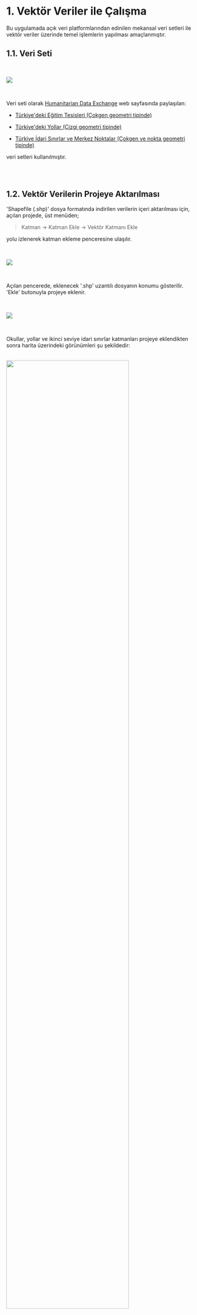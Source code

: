 # 1. Vektör Veriler ile Çalışma 

Bu uygulamada açık veri platformlarından edinilen mekansal veri setleri ile vektör veriler üzerinde temel işlemlerin yapılması amaçlanmıştır.


## 1.1. Veri Seti

<br>

![](./img/01.PNG)

<br>

Veri seti olarak [Humanitarian Data Exchange](https://data.humdata.org/) web sayfasında paylaşılan:

- [Türkiye'deki Eğitim Tesisleri (Çokgen geometri tipinde)](https://data.humdata.org/dataset/hotosm_tur_education_facilities)

- [Türkiye'deki Yollar (Çizgi geometri tipinde)](https://data.humdata.org/dataset/roads-in-turkey)
- [Türkiye İdari Sınırlar ve Merkez Noktalar (Çokgen ve nokta geometri tipinde)](https://data.humdata.org/dataset/turkey-administrative-boundaries-levels-0-1-2)

veri setleri kullanılmıştır.


<br>
<br>


## 1.2. Vektör Verilerin Projeye Aktarılması

'Shapefile (.shp)' dosya formatında indirilen verilerin içeri aktarılması için, açılan projede, üst menüden;

> Katman -> Katman Ekle -> Vektör Katmanı Ekle

yolu izlenerek katman ekleme penceresine ulaşılır.

<br>

![](./img/02.PNG)

<br>

Açılan pencerede, eklenecek '.shp' uzantılı dosyanın konumu gösterilir. 'Ekle' butonuyla projeye eklenir.

<br>

![](./img/03.PNG)

<br>

Okullar, yollar ve ikinci seviye idari sınırlar katmanları projeye eklendikten sonra harita üzerindeki görünümleri şu şekildedir:

<br>

<img src="./img/04.PNG" width="80%">

<br>
<br>

## 1.3. Projenin Koordinat Referans Sisteminin Ayarlanması

Çalışılacak koordinat sisteminin seçilmesi için;
> Proje -> Özellikler 

sekmesine tıklanır.

<br>

![](./img/05.PNG)

<br>

Açılan pencerede 'CRS' yani 'Koordinat Referans Sistemi' sekmesinden çalışılacak koordinat sistemi seçilir. Bu uygulamada 'TUREF (Türkiye Ulusal Referans Çerçevesi) – 2B Lambert Konform Konik
Projeksiyon Koordinat Sistemi' [EPSG:5637 - TUREF / LCC Europe](https://epsg.io/5637) kullanılmıştır. 

<br>

![](./img/06.PNG)

<br>

![](./img/07.PNG)

<br>
<br>

## 1.4. Katmanlarda Filtreleme ve Sorgu İşlemleri

Nesnelerin özniteliklerini gözlemleyebilmek için öznitelik tablosunu kullanırız. Bu tabloya ulaşmak için ilgili katmana sağ tıklanır, açılan menüde "Öznitelik Tablosu" butonu tıklanır. 

<br>

![](./img/08.PNG)

<br>

İdari sınırları içeren "tur_polbna_adm2" katmanın öznitelik tablosu açıldığında "İlçe, İl, Ülke" ismi gibi alanların olduğu görülebilir. 

<br>

![](./img/09.PNG)

<br>

Çalışmada "İstanbul'un ilçeleri" kullanılacaktır. Bu sebeple il alanı 'İSTANBUL' olan öznitelikler seçilmelidir. "İfadeye göre seçim" butonu ile sorgu penceresi açılır. 

<br>

![](./img/10.PNG)

<br>

Açılan pencerede il isimlerini içeren "adm1_tr" alanına göre ifade tanımlanmalıdır.

> "adm1_tr" = 'İSTANBUL' 

ifadesiyle ilçeler seçilir.

<br>

![](./img/11.PNG)

<br>

Seçilen varlıkların haritada sarı renk ile gösterildiği görülebilir.

<br>

![](./img/12.PNG)

<br>

Seçilen ilçeleri farklı bir katman olarak kaydetmek için "tur_polbna_adm2" katmanına sağ tıklanır, menüden;
> Dışa Aktar -> Seçili Öznitelikleri Kaydet

yolu ile ilgili pencereye ulaşılır. 

<br>

![](./img/13.PNG)

<br>

Açılan pencerede; dosya formatı, dosya ismi ve kaydedilecek konum, CRS gibi bilgiler seçilir. 'Tamam' butonu ile kaydetme tamamlanır ve projeye eklenir.

<br>

![](./img/14.PNG)

<br>

Diğer katmanların görünürlük tikleri kaldırıldığında, eklenen katmanın harita üzerindeki görünümü şekildeki gibidir. 

<br>

![](./img/15.PNG)

<br>

## 1.5. CSV Dosyalarının İçe Aktarılması

Türkiye İstatistik Kurumu (TÜİK) web sayfasından 2015 - 2019 yıllarına ait İstanbul ilçe nüfus verileri, "istanbul_ilce_nufus.csv" dosya adıyla kaydedilmiştir. Bu dosyayı içeri aktarmak için üst menüden:
> Katman -> Katman Ekle -> Ayrılmış Metin Katmanı Ekle

yolu izlenerek ilgili pencereye ulaşılır. 

<br>

![](./img/16.PNG)

<br>

".csv" dosya formatı, genellikle virgülle ayrılmış değerlerden oluşur ve yine genellikle ilk satırı sütun isimlerini içerir. Bu sebeple dosya formatı "CSV" seçilmelidir. Eklenecek dosya yalnızca ilçe isimleri ve nüfus bilgisinden oluştuğu için, geometri tanımlama menüsünde “geometri yok” seçeneği işaretlenir ve çalışmaya eklenir.

<br>

![](./img/17.PNG)

<br>
<br>

## 1.6. Tablo Birleştirme İşlemleri 

Eklenen nüfus verisi katmanı ile ilçeler katmanını birleştirmek için üst menüde yer alan veya 'CTRL+ALT+T' tuş kombinasyonu ile ulaşılabilen “Araçlar” menüsünden “alan değerlerine göre öznitelikleri birleştir” penceresine ulaşılır.

<br>

![](./img/18.PNG)

<br>

Birleştirme işlemi için, ulaşılan pencerede girdi katmanlar ve birleşme referansı olan tablo alanları seçilmelidir. Değerlerin eşleşebilmesi için tabloların aynı formatta (büyük harf, küçük harf, Türkçe karakter vb.) doldurulduğundan emin olunmalıdır. Sonuç katmanının kaydedileceği konum ve isim belirlenir, işlem başlatılır.

<br>

![](./img/19.PNG)

<br>

Aşağıdaki şekilde, işlem tamamlandıktan sonra nüfus bilgilerinin tabloya eklendiği görülebilir.



<br>

![](./img/20.png)

<br>

## 1.7. Alan Hesaplayıcı ile Tabloya Yeni Alan Ekleme

Nüfus yoğunluğu haritası oluşturmak için, ilçelerin alanlarının hesaplanması gerekmektedir. Bu sebeple katmanın öznitelik tablosu açılır. Araç çubuğunda bulunan 'abaküs' simgesi ile 'Alan Hesaplayıcı' aracına ulaşılır.

<br>

![](./img/Capture.PNG)

<br>

'Yeni alan oluştur' seçeneği işaretlenir, alan ismi ve veri tipi belirlenir. Hesaplamak için '$area' fonksiyonu kullanılır. Kilometre kare cinsinden hesap yapılmak istendiği için alan değeri '1.000.000' ile bölünür. İfade şu şekildedir.

> $area / 1000000

<br>

![](./img/Capture2.PNG)

<br>

'area' alanının km² biriminde tabloya eklendiği görülebilir.

<br>

![](./img/Capture3.PNG)

<br>


## 1.8. Katman Sembolojisi Ayarlama

Katman sembolojisi tablo alanlarına, değerlere bağlı olarak kurallara ve koşullara göre belirlenebilir. Bu çalışmada 2019 yılı nüfus verilerine ve ilçe alanlarına göre sınıflar oluşturulmuş ve uygun görülen renk paletiyle gösterim yapılmıştır. Katman özelliklerinden “semboloji” sekmesine ulaşılır, “derecelendirilmiş” seçeneği seçilir, sonrasında sınıflandırmanın yapılacağı ifade belirlenir, renk paleti seçilir. “Sınıflandır” butonuyla işlem tamamlanır. Oluşan sınıfların taban, tavan değerleri uygun şekilde normalize edilir.

<br>

![](./img/Capture4.PNG)

<br>

Katman özelliklerini kullanarak varlıklar üzerinde etiket üretmek de mümkündür. Etiketler bölümünde, etiket üretilecek alan seçilir, ilgili düzenlemeler yapılır ve işlem gerçekleştirilir. Bu çalışmada ilçe isimlerine göre etiket üretilmiştir.

<br>

![](./img/22.PNG)

<br>

İşlemlerin sonucu şekilde gösterilmiştir.

<br>

![](./img/Capture5.PNG)

<br>
<br>

## 1.9. Nüfus Verisine Göre Sorgular

Örnek olarak 2018 - 2019 yılları arasında nüfusu yüzde 5'in üzerinde artan ilçeler sorgulanmak istenmiştir. İfade şu şekildedir:

> (("2019_pop" - "2018_pop")/( "2018_pop" ) ) * 100 > 5

İfade ve sonuçları şekildeki gibidir. 5 ilçenin yüzde 5'in üzerinde nüfus artışı yaşadığı görülebilir.

<br>

![](./img/24.PNG)

<br>
<br>

## 1.10. Basılabilir Harita Oluşturma

QGIS ortamında yapılan çalışmayı basılabilir hale getirmek için “Proje” menüsünden “Yeni Baskı Düzeni Oluştur” sekmesi tıklanır.

<br>

![](./img/25.PNG)

<br>

Açılan pencerede “Öge Ekle” menüsünden “Harita Ekle” sekmesi açılır. Haritanın ekleneceği alan seçilerek harita eklenir.

<br>

![](./img/26.PNG)

<br>

“Öge özellikleri” kısmından çalışmaya uygun ölçek belirlenir. Solda bulunan araç çubuğunda bulunan araçlarla ilgili düzenlemeler yapılır.

<br>

![](./img/27.PNG)

<br>

Harita başlığı eklemek için aynı menüden “Etiket Ekle” seçeneği seçilir ve çokgen çizerek istenilen yere yerleştirilir. Öge özellikleri kısmından yazılacak metin ve başlığın konumu, görünüşü belirlenir.

<br>

![](./img/28.PNG)

<br>

Aynı şekilde kuzey oku, lejant ve ölçek ögeleri de haritaya yerleştirilir. Öge özelliklerinden istenilen görünüme ulaşmak adına düzenlemeler yapılabilir. Oluşan ürün aşağıdaki gibidir.

<br>

![](./img/Capture6.PNG)

<br>
<br>

İstenilen formatta (PDF, PNG v.b.) kaydedilerek dışa aktarma işlemi yapılabilir.

<br>
<br>

## 1.11. OpenStreetMap Altlığı Üzerinde Sayısallaştırma İşlemleri


Sayısallaştırma, coğrafi bilgi sistemi uygulamalarında raster verinin vektör veriye
dönüştürülmesi için yaygın kullanılan bir yöntemdir. Bu bölümde QGIS yazılımı
kullanılarak OSM altlık haritası üzerinde nokta, çizgi, çokgen vektör veri tiplerinde veri üretimi yapılmıştır.

İlk olarak QGIS ile birlikte gelen OpenStreetMap altlığı projeye eklenir. 

> Browser -> XYX Tiles -> OpenStreetMap

yolu izlenerek ulaşılabilir.

<br>

![OpenStreetMap altlığı ekleme](./img/01.01.PNG)

<br>

Ardından, ilk katmanımız olan çokgen (polygon) katmanını oluşturmak için üst menüden 

>*"Katman -> Katman Oluştur -> Yeni ShapeFile Katmanı"* 

yolu ile katman oluşturma penceresine ulaşılır. 

<br>

![ShapeFile Katmanı Oluştur - 1](./img/01.02.PNG)

<br>

Açılan pencerede; dosyanın kaydedileceği konum ve dosya ismi, geometri tipi, çalışılacak koordinat sistemi belirlenir, tablonun alanları eklenir  ve *Tamam* tuşu ile işlem tamamlanır. Oluşturulan katman, katmanlar menüsünde görülebilir.

<br>

![ShapeFile Katmanı Oluştur - 2](./img/01.03.PNG)

<br>

Oluşturulan katman seçili durumdayken araç çubuğunda bulunan düzenleme
araçlarından düzenleme aktifleştirilir ve poligon detayı ekle tuşuyla sayısallaştırma
işlemine başlanır.

<br>

![Sayısallaştırma işlemi](./img/01.04.PNG)

<br>

Sayısallaştırmak üzere seçilen nesne üzerinde çizilen poligon, farenin sağ tuşu ile
tamamlanır ve daha önce katman özelliklerinde belirlenen alanlara göre bilgiler
girilerek öznitelik kaydedilir.

<br>

<img src="./img/01.05.PNG" width="65%">

<br>

<br>

![Sayısallaştırma işlemi](./img/01.06.PNG)

<br>

Aynı işlemler nokta ve çizgi katmanları oluşturularak tekrarlanır. Çizimler tamamlandığında verilerin kanava üzerindeki durumu aşağıdaki gibidir.

<br>

![Sayısallaştırma işlemi](./img/01.07.PNG)

<br>
<br>
<br>

## 1.12. OpenStreetMap Verileri İle Çalışma

OpenStreetMap verilerini indirebilmek için çeşitli yollar vardır. Bu çalışmada
OpenStreetMap web sitesi üzerinden dışa aktarma işlemi yapılmıştır. Diğer
yöntemler hakkında bilgi almak için OpenStreetMap web sitesi ziyaret edilebilir.
İlk olarak OpenStreetMap web sayfasına girilir ve üst kısımda yer alan “Export”
butonu ile dışa aktarma sayfasına ulaşılır. İhtiyaç duyulan alanı seçmek için şekilde gösterilen “El ile farklı bir alan seç” seçeneğiyle harita üzerinde istenilen
alan çokgen içine alınır. Dışa aktar seçeneği ile bilgisayara kaydedilir.

<br>

![Save selected features as...](./img/06.01.png)

<br>

![](./img/06.02.png)

<br>

Daha sonra QGIS ortamında “Vektör Katmanı Ekle” seçeneği ile indirilen veri seti
açılır. Çizgi, çoklu çizgi, çokgen, nokta ve ilişkiler katmanlarının eklendiği
görülebilir.

 Eklenen katmanlar:

<br>

![](./img/06.03.png)

<br>

Katmanların kanava üzerinde görünümü:

<br>

![](./img/06.04.png)

<br>

Öznitelik tablosu incelendiğinde görülebileceği üzere öznitelikler OSM
veritabanında etiketler halinde saklanır. Turizm tesisi, spor alanı, bina, tesis gibi alt
başlıklar sınıflandırma yapılarak farklı katmanlara ayrılabilir. Bu çalışmada İTÜ
Ayazağa Kampüsü sınırları içerisinde bulunan varlıklar kullanılacaktır. Bu nedenle
kampüs sınırlarını belirten öznitelik bulunarak ayrı bir katman olarak kaydedilmeli
ve diğer katmanlar bu referans katmana göre kırpılmalıdır. İlk olarak çokgen
katmanının öznitelik tablosundan sorgu penceresi açılır.

Sorgu ekranında “Alanlar ve Değerler” başlığından “amenity (tesis)” alanına çift
tıklanır. “All unique” seçeneğine tıklayarak alanın alabileceği değerler görülebilir.

<br>

![](./img/06.05.png)

<br>

 Bir üniversite kampüsünün karşılığı olabilecek değerler şekilde
görüldüğü üzere “college” veya “university” olabilir. Bu sebeple “veya” bağlacı
içeren iki farklı ifade ile seçim yapılmalıdır. 

<br>

![](./img/06.06.png)

<br>

İfadeye göre seçim işlemi yapıldıktan sonra, öznitelik tablosunda “seçimleri en üste
taşı” seçeneği tıklanır ve seçimlerin en üstte olduğu görülebilir.

<br>

![](./img/06.07.png)

<br>

Seçilen öznitelik farklı bir katman olarak kaydedilir ve çalışmaya eklenir.

<br>

![](./img/06.08.png)

<br>

Eğer veri setinde geçersiz geometriler bulunuyorsa, bu hatalar el ile yahut
“Geometrileri düzelt (fix geometries)” aracı ile düzeltilmelidir ve düzeltilmiş
geometriler yeni katman olarak eklenmelidir. Bu araca ulaşmak için “Ctrl+Alt+T”
kısayolu ile ulaşılan araç kutusundan “Vektör geometrisi” menüsündeki
“Geometrileri düzelt” aracı seçilir.

<br>

![](./img/06.09.png)

<br>

Ulaşılan pencerede girdi katman ve çıktı katmanın konumu belirlenerek düzeltme
işlemi tamamlanır ve çalışmaya eklenir.

<br>

![](./img/06.10.png)

<br>

Referans katmana göre kırpma işlemi için araç kutusundan “Vector overlay” menüsü
altında bulunan “Clip (kırp)” aracı seçilir.

<br>

![](./img/06.11.png)

<br>

Açılan pencerede kırpılacak katman girdi olarak, kırpmaya referans olan katman
örten katman olarak seçilir. Çıktı katmanın ismi ve kaydedilecek konumu belirlenir.
İşlem gerçekleştirilir ve çıktı katman çalışmaya aktarılır.

<br>

![](./img/06.12.png)

<br>

Bu işlem çokgen, çizgi ve nokta katmanları için uygulandıktan sonra “Katmanlar”
bölümünden kırpılmış katmanlar dışında kalan katmanların görünürlük tiki kaldırılır.
Oluşan sonuç şekilde gösterilmiştir.

<br>

![](./img/06.13.png)

<br>

Çokgen katmanında bulunan özniteliklerin sınıflandırılması için kırpılmış olan
poligon katmanında “katman özellikleri” açılır. Semboloji sekmesinde “Kural bazlı”
semboloji seçilir. “Kural ekle” butonuna tıklanır.

<br>

![](./img/06.14.png)

<br>

OpenStreetMap verileri etiketlerle saklandığı için tablo alanlarına göre sınıflandırma
yapmak gerekir. Örneğin, binaları sınıflandırmak için “building” alanında bulunan
değerler belirleyicidir. Bu nedenle “building” alanı boş olmayan varlıkları seçmek
gerekmektedir. Bunun için “eşit değil” anlamına gelen “<>” operatörü
kullanılır. Yapılan seçim işlemi ve sınıflandırma sonucu
aşağıdaki şekillerde görülebilir.

<br>

![](./img/06.15.png)

<br>

<br>

![](./img/06.16.png)

<br>

Olası kural örnekleri şekilde gösterilmiştir.

<br>

![](./img/06.17.png)

<br>

Büyük alanlı varlıklar, çizim sırasından dolayı diğer
varlıkları kapatabilir. Çalışmada kullanılan varlıklar en üstte gözükecek varlıktan en
altta gözükecek varlığa doğru çizim sırasına sokulmalıdır. Bunun için “Kural bazlı
semboloji” penceresinden “sembol seviyesi” penceresi açılır. 

<br>

![](./img/06.18.png)

<br>

Açılan
pencerede en üstte gözükmesi istenen semboller en yüksek seviyede olacak şekilde düzenleme yapılır.

<br>

![](./img/06.19.png)

<br>

Çizim sıraları düzenlendikten sonra çalışmanın görüntüsü şekilde
gösterilmiştir.

<br>

![](./img/06.20.png)

<br>

Kural bazlı semboloji penceresinde bir kurala sağ tıklayarak “Mevcut kuralı düzenle”
sekmesinden “Kurala kategori ekle” seçeneği seçilir.

<br>

![](./img/06.21.png)

<br>

Örneğin doğal alanlar için “natural” alanına göre sınıflandırma işlemi yapılır ve yeni
oluşturulan sınıfların sembol seviyeleri düzenlenir.

<br>

![](./img/06.22.png)

<br>

Yapılan örnek sınıflandırmalar şu şekildedir:

<br>

![](./img/06.23.png)

<br>

Harita üzerinde görünüm:

<br>

![](./img/06.24.png)

<br>
<br>
<br>
<br>

## 1.13. Vektör Analiz Araçları

Daha önce projeye eklenen ve görünürlük tiki kaldırılmış ilçe merkezleri ('tur_pntcntr_adm2') katmanı tekrar görünür hale getirilir. İstanbul ilçe idari sınırları için yapılan seçim ve farklı kaydetme işlemi bu katman için de uygulanır. Kaydederken **hedef CRS**, projede kullanılan sistem olan **"TUREF /LCC Europe (EPSG:5637)"** olmalıdır. 

<br>

![](./img/30.PNG)

<br>

Daha sonra "CTRL + ALT + T" tuş kombinasyonuyla ya da araç çubuğunda bulunan **"Dişli"** simgesiyle araç kutusuna ulaşılır. Burada arama çubuğuna "Buffer vectors" yazılarak GDAL kütüphanesinin tampon oluşturma aracı bulunur ve çift tıklayarak araç açılır. İstanbul ilçe merkezleri katmanı, girdi katman olarak seçilir. Oluşturulacak tamponun noktadan uzaklığı 1000 metre olarak girilir. Dosya kaydedilecekse, konumu ve ismi girilir. Geçici dosya olarak da tutulabilir.

<br>

![](./img/31.PNG)

<br>

Sonuç şekildeki gibidir. 

<br>

![](./img/32.PNG)

<br>

Bu katman, ilçe merkezlerine '1 km' uzaklıkta bulunan okulların seçilmesi için kullanılacaktır. Yine araç kutusundan, "Vector Selection" başlığı altındaki "Extract by Location" aracı seçilerek buffer katmanı ile kesişen okullar ayıklanacaktır.

<br>

![](./img/33.PNG)

<br>

Varlıkların ayıklanacağı katman, okulların bulunduğu katman olmalıdır. Karşılaştırma yapılacak katman ise oluşturulan 'buffer' katmanı olarak seçilir. İşlem gerçekleştirilir.

<br>

![](./img/34.PNG)

<br>

Şekilde görüleceği üzere, tamponlar ile kesişen okullar yeni oluşan katmana eklenerek yeşil renkle gösterilmiştir.

<br>

![](./img/35.PNG)

<br>

Bir başka vektör analiz aracı olarak, ağ analiz aracı olan 'En kısa yol' algoritması kullanılabilir. Araç kutusundan "Shortest path (point to point)" aracı seçilir.

<br>

![](./img/36.PNG)

<br>

Yollar katmanı girdi katman olarak seçilir. Başlangıç ve bitiş noktaları, kutucukların yanında bulunan '...' üç nokta butonu ile harita üzerinde işaretlenir. Hesaplama işlemi başlatılır.

<br>

![](./img/37.PNG)

<br>

Örnek olarak, Ankara - Gebze arasındaki en kısa yol hesaplanmıştır.

<br>

![](./img/38.PNG)

<br>

